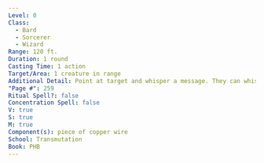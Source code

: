 ```yaml
---
Level: 0
Class:
  - Bard
  - Sorcerer
  - Wizard
Range: 120 ft.
Duration: 1 round
Casting Time: 1 action
Target/Area: 1 creature in range
Additional Detail: Point at target and whisper a message. They can whisper a response.
"Page #": 259
Ritual Spell?: false
Concentration Spell: false
V: true
S: true
M: true
Component(s): piece of copper wire
School: Transmutation
Book: PHB
---
```


